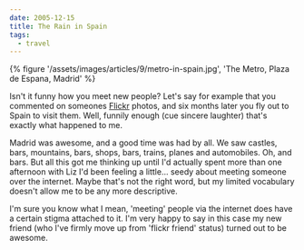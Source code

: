 ```yaml
---
date: 2005-12-15
title: The Rain in Spain
tags:
  - travel
---
```

{% figure '/assets/images/articles/9/metro-in-spain.jpg', 'The Metro, Plaza de Espana, Madrid' %}

Isn't it funny how you meet new people? Let's say for example that you commented on someones [Flickr](//www.flickr.com) photos, and six months later you fly out to Spain to visit them. Well, funnily enough (cue sincere laughter) that's exactly what happened to me.

Madrid was awesome, and a good time was had by all. We saw castles, bars, mountains, bars, shops, bars, trains, planes and automobiles. Oh, and bars. But all this got me thinking up until I'd actually spent more than one afternoon with Liz I'd been feeling a little... seedy about meeting someone over the internet. Maybe that's not the right word, but my limited vocabulary doesn't allow me to be any more descriptive. 

I'm sure you know what I mean, 'meeting' people via the internet does have a certain stigma attached to it. I'm very happy to say in this case my new friend (who I've firmly move up from 'flickr friend' status) turned out to be awesome.